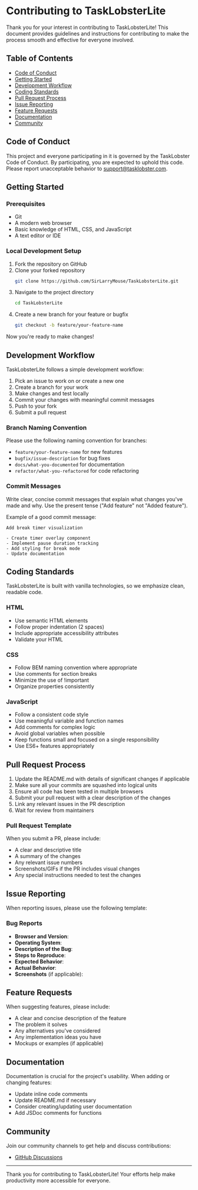 # Contributing to TaskLobsterLite

Thank you for your interest in contributing to TaskLobsterLite! This document provides guidelines and instructions for contributing to make the process smooth and effective for everyone involved.

## Table of Contents

- [Code of Conduct](#code-of-conduct)
- [Getting Started](#getting-started)
- [Development Workflow](#development-workflow)
- [Coding Standards](#coding-standards)
- [Pull Request Process](#pull-request-process)
- [Issue Reporting](#issue-reporting)
- [Feature Requests](#feature-requests)
- [Documentation](#documentation)
- [Community](#community)

## Code of Conduct

This project and everyone participating in it is governed by the TaskLobster Code of Conduct. By participating, you are expected to uphold this code. Please report unacceptable behavior to [support@tasklobster.com](mailto:support@tasklobster.com).

## Getting Started

### Prerequisites

- Git
- A modern web browser
- Basic knowledge of HTML, CSS, and JavaScript
- A text editor or IDE

### Local Development Setup

1. Fork the repository on GitHub
2. Clone your forked repository
   ```bash
   git clone https://github.com/SirLarryMouse/TaskLobsterLite.git
   ```
3. Navigate to the project directory
   ```bash
   cd TaskLobsterLite
   ```
4. Create a new branch for your feature or bugfix
   ```bash
   git checkout -b feature/your-feature-name
   ```

Now you're ready to make changes!

## Development Workflow

TaskLobsterLite follows a simple development workflow:

1. Pick an issue to work on or create a new one
2. Create a branch for your work
3. Make changes and test locally
4. Commit your changes with meaningful commit messages
5. Push to your fork
6. Submit a pull request

### Branch Naming Convention

Please use the following naming convention for branches:

- `feature/your-feature-name` for new features
- `bugfix/issue-description` for bug fixes
- `docs/what-you-documented` for documentation
- `refactor/what-you-refactored` for code refactoring

### Commit Messages

Write clear, concise commit messages that explain what changes you've made and why. Use the present tense ("Add feature" not "Added feature").

Example of a good commit message:
```
Add break timer visualization 

- Create timer overlay component
- Implement pause duration tracking
- Add styling for break mode
- Update documentation
```

## Coding Standards

TaskLobsterLite is built with vanilla technologies, so we emphasize clean, readable code.

### HTML

- Use semantic HTML elements
- Follow proper indentation (2 spaces)
- Include appropriate accessibility attributes
- Validate your HTML

### CSS

- Follow BEM naming convention where appropriate
- Use comments for section breaks
- Minimize the use of !important
- Organize properties consistently

### JavaScript

- Follow a consistent code style
- Use meaningful variable and function names
- Add comments for complex logic
- Avoid global variables when possible
- Keep functions small and focused on a single responsibility
- Use ES6+ features appropriately

## Pull Request Process

1. Update the README.md with details of significant changes if applicable
2. Make sure all your commits are squashed into logical units
3. Ensure all code has been tested in multiple browsers
4. Submit your pull request with a clear description of the changes
5. Link any relevant issues in the PR description
6. Wait for review from maintainers

### Pull Request Template

When you submit a PR, please include:

- A clear and descriptive title
- A summary of the changes
- Any relevant issue numbers
- Screenshots/GIFs if the PR includes visual changes
- Any special instructions needed to test the changes

## Issue Reporting

When reporting issues, please use the following template:

### Bug Reports

- **Browser and Version**:
- **Operating System**:
- **Description of the Bug**:
- **Steps to Reproduce**:
- **Expected Behavior**:
- **Actual Behavior**:
- **Screenshots** (if applicable):

## Feature Requests

When suggesting features, please include:

- A clear and concise description of the feature
- The problem it solves
- Any alternatives you've considered
- Any implementation ideas you have
- Mockups or examples (if applicable)

## Documentation

Documentation is crucial for the project's usability. When adding or changing features:

- Update inline code comments
- Update README.md if necessary
- Consider creating/updating user documentation
- Add JSDoc comments for functions

## Community

Join our community channels to get help and discuss contributions:

- [GitHub Discussions](https://github.com/SirLarryMouse/tasklobster_lite/discussions)

---

Thank you for contributing to TaskLobsterLite! Your efforts help make productivity more accessible for everyone.